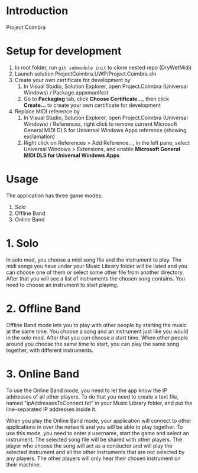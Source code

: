 # Introduction 
Project Coimbra 

# Setup for development
1. In root folder, run `git submodule init` to clone nested repo (DryWetMidi)
2. Launch solution ProjectCoimbra.UWP/Project.Coimbra.sln
3. Create your own certificate for development by  
    1. In Visual Studio, Solution Explorer, open Project.Coimbra (Universal Windows) / Package.appxmanifest   
    2. Go to **Packaging** tab, click **Choose Certificate...**, then click **Create...** to create your own certificate for development  
4. Replace MIDI reference by  
    1. In Visual Studio, Solution Explorer, open Project.Coimbra (Universal Windows) / References, right click to remove current Microsoft General MIDI DLS for Universal Windows Apps reference (showing exclamation)    
    2. Right click on References > Add Reference..., in the left pane, select Universal Windows > Extensions, and enable **Microsoft General MIDI DLS for Universal Windows Apps**

# Usage
The application has three game modes:
1.	Solo
2.	Offline Band
3.	Online Band

# 1. Solo
In solo mod, you choose a midi song file and the instrument to play. 
The midi songs you have under your Music Library folder will be listed and you can choose one of them or select some other file from another directory. 
After that you will see a list of instruments the chosen song contains. You need to choose an instrument to start playing.

# 2. Offline Band
Offline Band mode lets you to play with other people by starting the music at the same time. You choose a song and an instrument just like you would in the solo mod.
After that you can choose a start time. When other people around you choose the same time to start, you can play the same song together, with different instruments.

# 3. Online Band
To use the Online Band mode, you need to let the app know the IP addresses of all other players. 
To do that you need to create a text file, named "ipAddressesToConnect.txt" in your Music Library folder, and put the line-separated IP addresses inside it. 

When you play the Online Band mode, your application will connect to other applications in over the network and you will be able to play together. 
To use this mode, you need to enter a username, start the game and select an instrument. 
The selected song file will be shared with other players. 
The player who choose the song will act as a conductor and will play the selected instrument and all the other instruments that are not selected by any players. 
The other players will only hear their chosen instrument on their machine.

